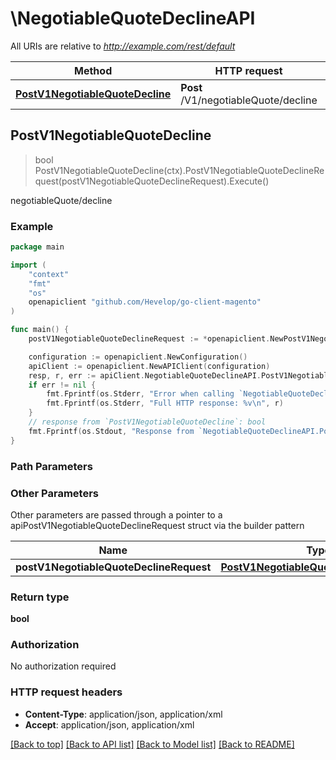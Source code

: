 # \NegotiableQuoteDeclineAPI

All URIs are relative to *http://example.com/rest/default*

Method | HTTP request | Description
------------- | ------------- | -------------
[**PostV1NegotiableQuoteDecline**](NegotiableQuoteDeclineAPI.md#PostV1NegotiableQuoteDecline) | **Post** /V1/negotiableQuote/decline | negotiableQuote/decline



## PostV1NegotiableQuoteDecline

> bool PostV1NegotiableQuoteDecline(ctx).PostV1NegotiableQuoteDeclineRequest(postV1NegotiableQuoteDeclineRequest).Execute()

negotiableQuote/decline



### Example

```go
package main

import (
	"context"
	"fmt"
	"os"
	openapiclient "github.com/Hevelop/go-client-magento"
)

func main() {
	postV1NegotiableQuoteDeclineRequest := *openapiclient.NewPostV1NegotiableQuoteDeclineRequest(int32(123), "Reason_example") // PostV1NegotiableQuoteDeclineRequest |  (optional)

	configuration := openapiclient.NewConfiguration()
	apiClient := openapiclient.NewAPIClient(configuration)
	resp, r, err := apiClient.NegotiableQuoteDeclineAPI.PostV1NegotiableQuoteDecline(context.Background()).PostV1NegotiableQuoteDeclineRequest(postV1NegotiableQuoteDeclineRequest).Execute()
	if err != nil {
		fmt.Fprintf(os.Stderr, "Error when calling `NegotiableQuoteDeclineAPI.PostV1NegotiableQuoteDecline``: %v\n", err)
		fmt.Fprintf(os.Stderr, "Full HTTP response: %v\n", r)
	}
	// response from `PostV1NegotiableQuoteDecline`: bool
	fmt.Fprintf(os.Stdout, "Response from `NegotiableQuoteDeclineAPI.PostV1NegotiableQuoteDecline`: %v\n", resp)
}
```

### Path Parameters



### Other Parameters

Other parameters are passed through a pointer to a apiPostV1NegotiableQuoteDeclineRequest struct via the builder pattern


Name | Type | Description  | Notes
------------- | ------------- | ------------- | -------------
 **postV1NegotiableQuoteDeclineRequest** | [**PostV1NegotiableQuoteDeclineRequest**](PostV1NegotiableQuoteDeclineRequest.md) |  | 

### Return type

**bool**

### Authorization

No authorization required

### HTTP request headers

- **Content-Type**: application/json, application/xml
- **Accept**: application/json, application/xml

[[Back to top]](#) [[Back to API list]](../README.md#documentation-for-api-endpoints)
[[Back to Model list]](../README.md#documentation-for-models)
[[Back to README]](../README.md)

